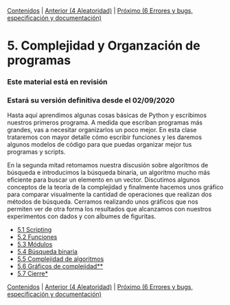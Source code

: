 [Contenidos](../Contenidos.md) \| [Anterior (4 Aleatoridad)](../04_Random_Plt_Dbg/00_Resumen.md) \| [Próximo (6 Errores y bugs, especificación y documentación)](../06_Plt_Especificacion_y_Documentacion/00_Resumen.md)

# 5. Complejidad y Organzación de programas
### **Este material está en revisión**
### Estará su versión definitiva desde el 02/09/2020


Hasta aquí aprendimos algunas cosas básicas de Python y escribimos nuestros primeros programa. A medida que escriban programas más grandes, vas a necesitar organizarlos un poco mejor. En esta clase trataremos con mayor detalle cómo escribir funciones y les daremos algunos modelos de código para que puedas organizar mejor tus programas y scripts.

En la segunda mitad retomamos nuestra discusión sobre algoritmos de búsqueda e introducimos la búsqueda binaria, un algoritmo mucho más eficiente para buscar un elemento en un vector. Discutimos algunos conceptos de la teoría de la complejidad y finalmente hacemos unos gráfico para comparar visualmente la cantidad de operaciones que realizan dos métodos de búsqueda. Cerramos realizando unos gráficos que nos permiten ver de otra forma los resultados que alcanzamos con nuestros experimentos con dados y con aĺbumes de figuritas.




* [5.1 Scripting](01_Scripts.md)
* [5.2 Funciones](02_Funciones.md)
* [5.3 Módulos](03_Modulos.md)
* [5.4 Búsqueda binaria](05_BusqBinaria.md)
* [5.5 Complejidad de algoritmos](06_Complejidad.md)
* [5.6 Gráficos de complejidad**](07_gráficos_de_complejidad.md)
* [5.7 Cierre*](09_Cierre.md)


[Contenidos](../Contenidos.md) \| [Anterior (4 Aleatoridad)](../04_Random_Plt_Dbg/00_Resumen.md) \| [Próximo (6 Errores y bugs, especificación y documentación)](../06_Plt_Especificacion_y_Documentacion/00_Resumen.md)
